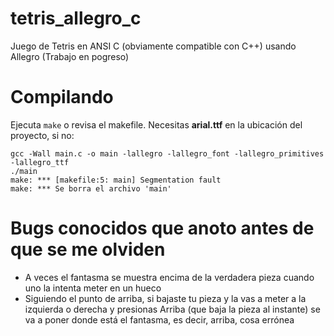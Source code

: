 # tetris_allegro_c
 Juego de Tetris en ANSI C (obviamente compatible con C++) usando Allegro (Trabajo en pogreso)

# Compilando

Ejecuta `make` o revisa el makefile. Necesitas **arial.ttf** en la ubicación
del proyecto, si no:

```
gcc -Wall main.c -o main -lallegro -lallegro_font -lallegro_primitives -lallegro_ttf
./main
make: *** [makefile:5: main] Segmentation fault
make: *** Se borra el archivo 'main'
```

# Bugs conocidos que anoto antes de que se me olviden
- A veces el fantasma se muestra encima de la verdadera pieza cuando uno la intenta meter en un hueco
- Siguiendo el punto de arriba, si bajaste tu pieza y la vas a meter a la izquierda o derecha y presionas Arriba (que baja la pieza al instante) se va a poner donde está el fantasma, es decir, arriba, cosa errónea